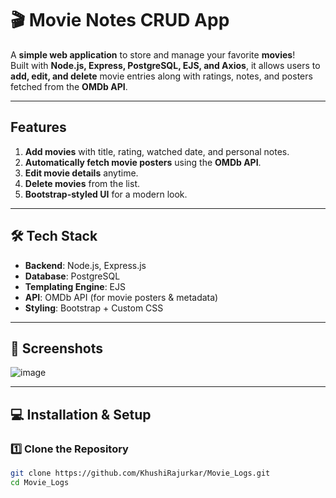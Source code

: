 # 🎬 Movie Notes CRUD App  

A **simple web application** to store and manage your favorite **movies**!  
Built with **Node.js, Express, PostgreSQL, EJS, and Axios**, it allows users to **add, edit, and delete** movie entries along with ratings, notes, and posters fetched from the **OMDb API**.  

---

## Features  
1.  **Add movies** with title, rating, watched date, and personal notes.  
2. **Automatically fetch movie posters** using the **OMDb API**.  
3. **Edit movie details** anytime.  
4. **Delete movies** from the list.  
5. **Bootstrap-styled UI** for a modern look.  

---

## 🛠️ Tech Stack  
- **Backend**: Node.js, Express.js  
- **Database**: PostgreSQL  
- **Templating Engine**: EJS  
- **API**: OMDb API (for movie posters & metadata)  
- **Styling**: Bootstrap + Custom CSS  

---

## 📸 Screenshots  
![image](https://github.com/user-attachments/assets/044d0452-6c66-47ee-bb4b-6138138e3fdd)

---

## 💻 Installation & Setup  

### 1️⃣ Clone the Repository  
```sh
git clone https://github.com/KhushiRajurkar/Movie_Logs.git
cd Movie_Logs
